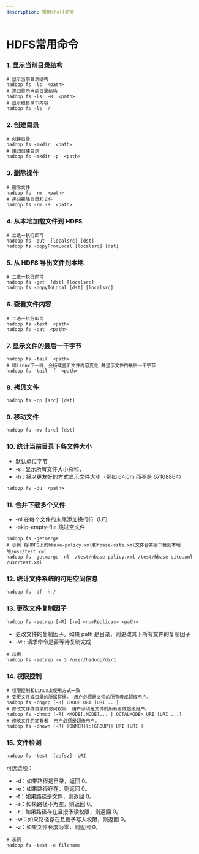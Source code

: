 ```yaml
---
description: 常用shell命令
---
```


# HDFS常用命令

### **1. 显示当前目录结构**

```shell
# 显示当前目录结构
hadoop fs -ls  <path>
# 递归显示当前目录结构
hadoop fs -ls  -R  <path>
# 显示根目录下内容
hadoop fs -ls  /
```

### **2. 创建目录**

```shell
# 创建目录
hadoop fs -mkdir  <path> 
# 递归创建目录
hadoop fs -mkdir -p  <path>  
```

### **3. 删除操作**

```shell
# 删除文件
hadoop fs -rm  <path>
# 递归删除目录和文件
hadoop fs -rm -R  <path> 
```

### **4. 从本地加载文件到 HDFS**

```shell
# 二选一执行即可
hadoop fs -put  [localsrc] [dst] 
hadoop fs -copyFromLocal [localsrc] [dst] 
```

### **5. 从 HDFS 导出文件到本地**

```shell
# 二选一执行即可
hadoop fs -get  [dst] [localsrc] 
hadoop fs -copyToLocal [dst] [localsrc] 
```

### **6. 查看文件内容**

```shell
# 二选一执行即可
hadoop fs -text  <path> 
hadoop fs -cat  <path>  
```

### **7. 显示文件的最后一千字节**

```shell
hadoop fs -tail  <path> 
# 和Linux下一样，会持续监听文件内容变化 并显示文件的最后一千字节
hadoop fs -tail -f  <path> 
```

### **8. 拷贝文件**

```shell
hadoop fs -cp [src] [dst]
```

### **9. 移动文件**

```shell
hadoop fs -mv [src] [dst] 
```

### **10. 统计当前目录下各文件大小**

* 默认单位字节
* \-s : 显示所有文件大小总和，
* \-h : 将以更友好的方式显示文件大小（例如 64.0m 而不是 67108864）

```shell
hadoop fs -du  <path>  
```

### **11. 合并下载多个文件**

* \-nl 在每个文件的末尾添加换行符（LF）
* \-skip-empty-file 跳过空文件

```shell
hadoop fs -getmerge
# 示例 将HDFS上的hbase-policy.xml和hbase-site.xml文件合并后下载到本地的/usr/test.xml
hadoop fs -getmerge -nl  /test/hbase-policy.xml /test/hbase-site.xml /usr/test.xml
```

### **12. 统计文件系统的可用空间信息**

```shell
hadoop fs -df -h /
```

### **13. 更改文件复制因子**

```shell
hadoop fs -setrep [-R] [-w] <numReplicas> <path>
```

* 更改文件的复制因子。如果 path 是目录，则更改其下所有文件的复制因子
* \-w : 请求命令是否等待复制完成

```shell
# 示例
hadoop fs -setrep -w 3 /user/hadoop/dir1
```

### **14. 权限控制**

```shell
# 权限控制和Linux上使用方式一致
# 变更文件或目录的所属群组。 用户必须是文件的所有者或超级用户。
hadoop fs -chgrp [-R] GROUP URI [URI ...]
# 修改文件或目录的访问权限  用户必须是文件的所有者或超级用户。
hadoop fs -chmod [-R] <MODE[,MODE]... | OCTALMODE> URI [URI ...]
# 修改文件的拥有者  用户必须是超级用户。
hadoop fs -chown [-R] [OWNER][:[GROUP]] URI [URI ]
```

### **15. 文件检测**

```shell
hadoop fs -test -[defsz]  URI
```

可选选项：

* \-d：如果路径是目录，返回 0。
* \-e：如果路径存在，则返回 0。
* \-f：如果路径是文件，则返回 0。
* \-s：如果路径不为空，则返回 0。
* \-r：如果路径存在且授予读权限，则返回 0。
* \-w：如果路径存在且授予写入权限，则返回 0。
* \-z：如果文件长度为零，则返回 0。

```shell
# 示例
hadoop fs -test -e filename
```
